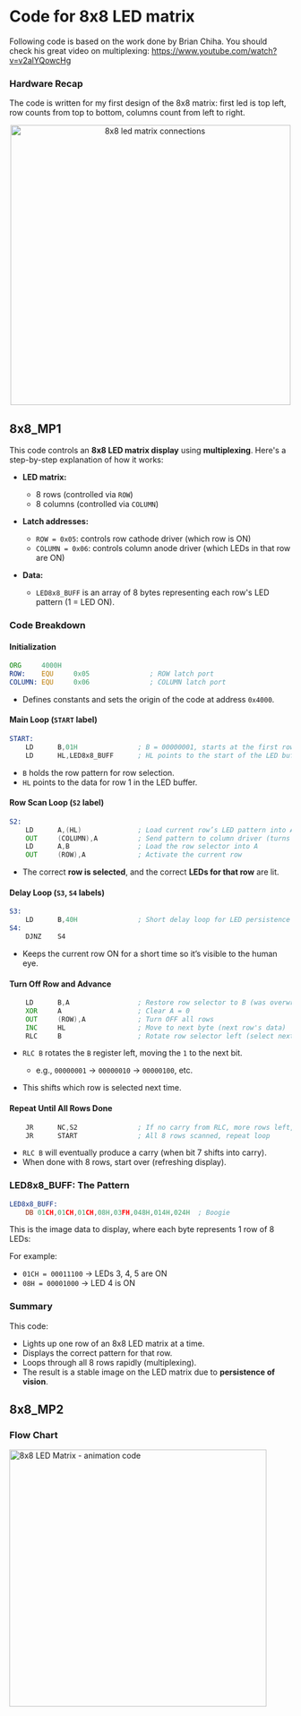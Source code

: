 # Code for 8x8 LED matrix
Following code is based on the work done by Brian Chiha. You should check his great video on multiplexing: https://www.youtube.com/watch?v=v2alYQowcHg

### Hardware Recap
The code is written for my first design of the 8x8 matrix: first led is top left, row counts from top to bottom, columns count from left to right.
<p align="center" ><img width="500" alt="8x8 led matrix connections" src="https://github.com/user-attachments/assets/88813d37-8e6f-4f80-ad62-7cba5bfefbcd" /></p>

## 8x8_MP1


This code controls an **8x8 LED matrix display** using **multiplexing**. Here's a step-by-step explanation of how it works:


* **LED matrix:**

  * 8 rows (controlled via `ROW`)
  * 8 columns (controlled via `COLUMN`)
* **Latch addresses:**

  * `ROW = 0x05`: controls row cathode driver (which row is ON)
  * `COLUMN = 0x06`: controls column anode driver (which LEDs in that row are ON)
* **Data:**

  * `LED8x8_BUFF` is an array of 8 bytes representing each row's LED pattern (1 = LED ON).

### Code Breakdown

#### Initialization

```asm
ORG     4000H
ROW:    EQU     0x05               ; ROW latch port
COLUMN: EQU     0x06               ; COLUMN latch port
```

* Defines constants and sets the origin of the code at address `0x4000`.


#### Main Loop (`START` label)

```asm
START:                
    LD      B,01H               ; B = 00000001, starts at the first row (rightmost)
    LD      HL,LED8x8_BUFF      ; HL points to the start of the LED buffer
```

* `B` holds the row pattern for row selection.
* `HL` points to the data for row 1 in the LED buffer.


#### Row Scan Loop (`S2` label)

```asm
S2:               
    LD      A,(HL)              ; Load current row’s LED pattern into A
    OUT     (COLUMN),A          ; Send pattern to column driver (turns ON selected LEDs)
    LD      A,B                 ; Load the row selector into A
    OUT     (ROW),A             ; Activate the current row
```

* The correct **row is selected**, and the correct **LEDs for that row** are lit.


#### Delay Loop (`S3`, `S4` labels)

```asm
S3:
    LD      B,40H               ; Short delay loop for LED persistence
S4: 
    DJNZ    S4 
```

* Keeps the current row ON for a short time so it’s visible to the human eye.


#### Turn Off Row and Advance

```asm
    LD      B,A                 ; Restore row selector to B (was overwritten in delay)
    XOR     A                   ; Clear A = 0
    OUT     (ROW),A             ; Turn OFF all rows
    INC     HL                  ; Move to next byte (next row's data)
    RLC     B                   ; Rotate row selector left (select next row)
```

* `RLC B` rotates the `B` register left, moving the `1` to the next bit.

  * e.g., `00000001` → `00000010` → `00000100`, etc.
* This shifts which row is selected next time.


#### Repeat Until All Rows Done

```asm
    JR      NC,S2               ; If no carry from RLC, more rows left, jump to S2
    JR      START               ; All 8 rows scanned, repeat loop
```

* `RLC B` will eventually produce a carry (when bit 7 shifts into carry).
* When done with 8 rows, start over (refreshing display).


### LED8x8\_BUFF: The Pattern

```asm
LED8x8_BUFF: 
    DB 01CH,01CH,01CH,08H,03FH,048H,014H,024H  ; Boogie
```

This is the image data to display, where each byte represents 1 row of 8 LEDs:

For example:

* `01CH = 00011100` → LEDs 3, 4, 5 are ON
* `08H = 00001000` → LED 4 is ON


### Summary

This code:

* Lights up one row of an 8x8 LED matrix at a time.
* Displays the correct pattern for that row.
* Loops through all 8 rows rapidly (multiplexing).
* The result is a stable image on the LED matrix due to **persistence of vision**.

## 8x8_MP2

### Flow Chart
<img width="459" alt="8x8 LED Matrix - animation code" src="https://github.com/user-attachments/assets/b447e1a0-148d-4773-8a7b-b13dc4b4a90a" />
